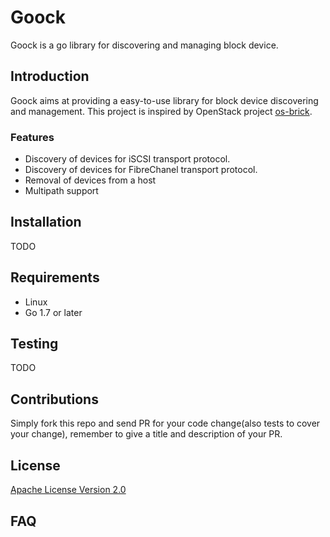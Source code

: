 # Goock

Goock is a go library for discovering and managing block device.

## Introduction

Goock aims at providing a easy-to-use library for block device discovering and
management. This project is inspired by OpenStack project
[os-brick](https://github.com/openstack/os-brick).

### Features

* Discovery of devices for iSCSI transport protocol.
* Discovery of devices for FibreChanel transport protocol.
* Removal of devices from a host
* Multipath support

## Installation

TODO

## Requirements

* Linux
* Go 1.7 or later

## Testing

TODO

## Contributions

Simply fork this repo and send PR for your code change(also tests to cover your
change), remember to give a title and description of your PR.

## License
[Apache License Version 2.0](LICENSE)

## FAQ
